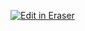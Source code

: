 <p><a target="_blank" href="https://eraser-qa.web.app/workspace/IcEl6eYnP91Cik0m4qsH" id="edit-in-eraser-github-link"><img alt="Edit in Eraser" src="https://firebasestorage.googleapis.com/v0/b/second-petal-295822.appspot.com/o/images%2Fgithub%2FOpen%20in%20Eraser.svg?alt=media&amp;token=968381c8-a7e7-472a-8ed6-4a6626da5501"></a></p>





<!--- Eraser file: https://eraser-qa.web.app/workspace/IcEl6eYnP91Cik0m4qsH --->